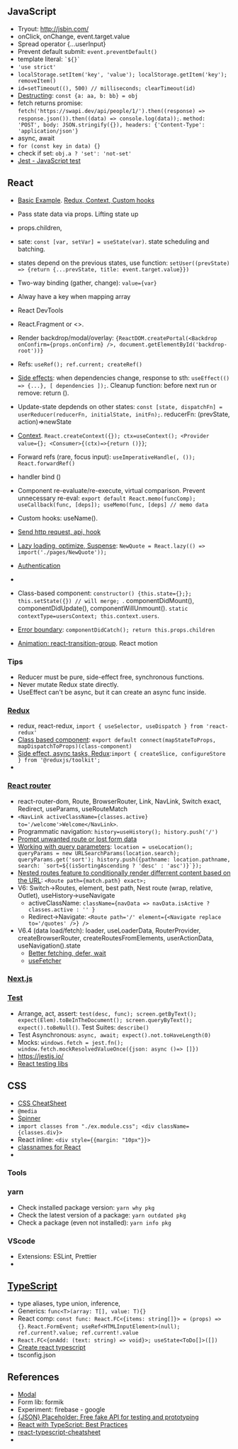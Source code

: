 ## JavaScript
* Tryout: http://jsbin.com/
* onClick, onChange, event.target.value
* Spread operator {...userInput} 
* Prevent default submit: `event.preventDefault()`
* template literal: ``` `${}` ```
* `'use strict'`
* `localStorage.setItem('key', 'value'); localStorage.getItem('key'); removeItem()`
* `id=setTimeout((), 500) // milliseconds; clearTimeout(id)`
* [Destructing](https://developer.mozilla.org/en-US/docs/Web/JavaScript/Reference/Operators/Destructuring_assignment): `const {a: aa, b: bb} = obj`
* fetch returns promise: `fetch('https://swapi.dev/api/people/1/').then((response) => response.json()).then((data) => console.log(data));`. `method: 'POST', body: JSON.stringify({}), headers: {'Content-Type': 'application/json'}`
* async, await
* `for (const key in data) {}`
* check if set: `obj.a ? 'set': 'not-set'`
* [Jest - JavaScript test](https://jestjs.io/)

## React
* [Basic Example](https://github.com/roytrust/React/tree/main/Section%208/code/08-finished). [Redux, Context, Custom hooks](https://github.com/roytrust/React/tree/main/Section%2025)
* Pass state data via props. Lifting state up
* props.children, 
* sate: `const [var, setVar] = useState(var)`. state scheduling and batching.
* states depend on the previous states, use function: `setUser((prevState) => {return {...prevState, title: event.target.value}})`
* Two-way binding (gather, change): `value={var}`
* Alway have a key when mapping array
* React DevTools
* React.Fragment or <>.
* Render backdrop/modal/overlay: `{ReactDOM.createPortal(<Backdrop onConfirm={props.onConfirm} />, document.getElementById('backdrop-root'))}`
* Refs: `useRef(); ref.current; createRef()`
* [Side effects](https://github.com/roytrust/React/blob/main/Section%2011/code/12-finished/src/components/Layout/HeaderCartButton.js): when dependencies change, response to sth: `useEffect(() => {...}, [ dependencies ]);`. Cleanup function: before next run or remove: return ().
* Update-state depdends on other states: `const [state, dispatchFn] = userReducer(reducerFn, initialState, initFn);`. reducerFn: (prevState, action)=>newState
* [Context](https://github.com/roytrust/React/tree/main/Section%2010/code/13-finished). `React.createContext({}); ctx=useContext(); <Provider value={}; <Consumer>{(ctx)=>{return ()}}`; 
* Forward refs (rare, focus input): `useImperativeHandle(, ()); React.forwardRef()`
* handler bind ()
* Component re-evaluate/re-execute, virtual comparison. Prevent unnecessary re-eval: `export default React.memo(funcComp); useCallback(func, [deps]); useMemo(func, [deps] // memo data`
* Custom hooks: useName(). 
* [Send http request, api, hook](https://github.com/roytrust/React/blob/main/Section%2020/code/21-finished/src/hooks/use-http.js)
* [Lazy loading, optimize, Suspense](https://github.com/roytrust/React/tree/main/Section%2021): `NewQuote = React.lazy(() => import('./pages/NewQuote'));`
* [Authentication](https://github.com/roytrust/React/tree/main/Section%2022)
* 


* Class-based component: `constructor() {this.state={};}; this.setState({}) // will merge; `. componentDidMount(), componentDidUpdate(), componentWillUnmount(). `static contextType=usersContext; this.context.users`. 
* [Error boundary](https://github.com/roytrust/React/blob/main/Section%2013/code/08-finished/src/components/ErrorBoundary.js): `componentDidCatch(); return this.props.children`
* [Animation: react-transition-group](https://github.com/roytrust/React/tree/main/Section%2024). React motion

### Tips
* Reducer must be pure, side-effect free, synchronous functions.
* Never mutate Redux state directly.
* UseEffect can't be async, but it can create an async func inside.

### [Redux](https://github.com/roytrust/React/tree/main/Section%2018/code/12-finished/src/store)
* redux, react-redux, `import { useSelector, useDispatch } from 'react-redux'`
* [Class based component](https://github.com/roytrust/React/blob/main/Section%2018/code/05-redux-with-class-based-cmp/src/components/Counter.js): `export default connect(mapStateToProps, mapDispatchToProps)(class-component)`
* [Side effect, async tasks, Redux](https://github.com/roytrust/React/tree/main/Section%2019):`import { createSlice, configureStore } from '@reduxjs/toolkit';`
* 

### [React router](https://github.com/roytrust/React/tree/main/Section%2020)
* react-router-dom, Route, BrowserRouter, Link, NavLink, Switch exact, Redirect, useParams, useRouteMatch 
* `<NavLink activeClassName={classes.active} to='/welcome'>Welcome</NavLink>`. 
* Programmatic navigation: `history=useHistory(); history.push('/')`
* [Prompt unwanted route or lost form data](https://github.com/roytrust/React/blob/main/Section%2020/code/21-finished/src/components/quotes/QuoteForm.js#L35)
* [Working with query parameters](https://github.com/roytrust/React/blob/main/Section%2020/code/21-finished/src/components/quotes/QuoteList.js): ```location = useLocation(); queryParams = new URLSearchParams(location.search); queryParams.get('sort'); history.push({pathname: location.pathname, search: `sort=${(isSortingAscending ? 'desc' : 'asc')}`});```
* [Nested routes feature to conditionally render differrent content based on the URL](https://github.com/roytrust/React/blob/main/Section%2020/code/21-finished/src/pages/QuoteDetail.js): `<Route path={match.path} exact>; ` 
* V6: Switch->Routes, element, best path, Nest route (wrap, relative, Outlet), useHistory->useNavigate  
  * activeClassName: `className={navData => navData.isActive ? classes.active : '' }`
  * Redirect->Navigate: `<Route path='/' element={<Navigate replace to='/quotes' />} />`
* V6.4 (data load/fetch): loader, useLoaderData, RouterProvider, createBrowserRouter, createRoutesFromElements, userActionData, useNavigation().state
  * [Better fetching, defer, wait](https://github.com/roytrust/React/blob/main/Section%2020/react-router-6.4-intro-react-router-6.4-adv/src/pages/DeferredBlogPosts.jsx)
  * [useFetcher](https://github.com/roytrust/React/blob/main/Section%2020/react-router-6.4-intro-react-router-6.4-adv/src/components/NewsletterSignup.jsx)

### [Next.js](https://github.com/roytrust/React/tree/main/Section%2023)

### [Test](https://github.com/roytrust/React/tree/main/Section%2026)
* Arrange, act, assert: `test(desc, func); screen.getByText(); expect(Elem).toBeInTheDocument(); screen.queryByText(); expect().toBeNull()`. Test Suites: `describe()`
* Test Asynchronous: `async, await; expect().not.toHaveLength(0)`
* Mocks: `windows.fetch = jest.fn(); window.fetch.mockResolvedValueOnce({json: async ()=> []})`
* https://jestjs.io/
* [React testing libs](https://testing-library.com/docs/react-testing-library/intro/)

## CSS
* [CSS CheatSheet](https://htmlcheatsheet.com/css/)
* `@media`
* [Spinner](https://github.com/roytrust/React/blob/main/Section%2020/code/21-finished/src/components/UI/LoadingSpinner.module.css)
* `import classes from "./ex.module.css"; <div className={classes.div}>`
* React inline: `<div style={{margin: "10px"}}>`
* [classnames for React](https://www.npmjs.com/package/classnames)
* 

### Tools
### yarn
* Check installed package version: `yarn why pkg`
* Check the latest version of a package: `yarn outdated pkg`
* Check a package (even not installed): `yarn info pkg`


### VScode
* Extensions: ESLint, Prettier
* 

## [TypeScript](https://github.com/roytrust/React/tree/main/Section%2027)
* type aliases, type union, inference, 
* Generics: `func<T>(array: T[], value: T){}`
* React comp: `const func: React.FC<{items: string[]}> = (props) => {}`. `React.FormEvent; useRef<HTMLInputElement>(null); ref.current?.value; ref.current!.value`
* `React.FC<{onAdd: (text: string) => void}>; useState<ToDo[]>([])`
* [Create react typescript](https://create-react-app.dev/docs/adding-typescript/)
* tsconfig.json

## References
* [Modal](https://github.com/roytrust/React/blob/main/Section%2011/code/12-finished/src/components/UI/Modal.js)
* Form lib: formik
* Experiment: firebase - google
* [{JSON} Placeholder: Free fake API for testing and prototyping](https://jsonplaceholder.typicode.com/)
* [React with TypeScript: Best Practices](https://www.sitepoint.com/react-with-typescript-best-practices/)
* [react-typescript-cheatsheet](https://github.com/typescript-cheatsheets/react-typescript-cheatsheet)
* 

